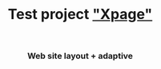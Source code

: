 <br>
<h1 align="center">Test project <a href="https://maxim-belyi.github.io/x-page/" target="_blank"> "Xpage" </a>
<br>
<br> 
<h3 align="center">Web site layout + adaptive 
